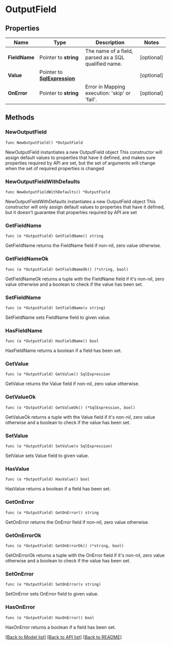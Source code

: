 # OutputField

## Properties

Name | Type | Description | Notes
------------ | ------------- | ------------- | -------------
**FieldName** | Pointer to **string** | The name of a field, parsed as a SQL qualified name. | [optional] 
**Value** | Pointer to [**SqlExpression**](SqlExpression.md) |  | [optional] 
**OnError** | Pointer to **string** | Error in Mapping execution: &#39;skip&#39; or &#39;fail&#39;. | [optional] 

## Methods

### NewOutputField

`func NewOutputField() *OutputField`

NewOutputField instantiates a new OutputField object
This constructor will assign default values to properties that have it defined,
and makes sure properties required by API are set, but the set of arguments
will change when the set of required properties is changed

### NewOutputFieldWithDefaults

`func NewOutputFieldWithDefaults() *OutputField`

NewOutputFieldWithDefaults instantiates a new OutputField object
This constructor will only assign default values to properties that have it defined,
but it doesn't guarantee that properties required by API are set

### GetFieldName

`func (o *OutputField) GetFieldName() string`

GetFieldName returns the FieldName field if non-nil, zero value otherwise.

### GetFieldNameOk

`func (o *OutputField) GetFieldNameOk() (*string, bool)`

GetFieldNameOk returns a tuple with the FieldName field if it's non-nil, zero value otherwise
and a boolean to check if the value has been set.

### SetFieldName

`func (o *OutputField) SetFieldName(v string)`

SetFieldName sets FieldName field to given value.

### HasFieldName

`func (o *OutputField) HasFieldName() bool`

HasFieldName returns a boolean if a field has been set.

### GetValue

`func (o *OutputField) GetValue() SqlExpression`

GetValue returns the Value field if non-nil, zero value otherwise.

### GetValueOk

`func (o *OutputField) GetValueOk() (*SqlExpression, bool)`

GetValueOk returns a tuple with the Value field if it's non-nil, zero value otherwise
and a boolean to check if the value has been set.

### SetValue

`func (o *OutputField) SetValue(v SqlExpression)`

SetValue sets Value field to given value.

### HasValue

`func (o *OutputField) HasValue() bool`

HasValue returns a boolean if a field has been set.

### GetOnError

`func (o *OutputField) GetOnError() string`

GetOnError returns the OnError field if non-nil, zero value otherwise.

### GetOnErrorOk

`func (o *OutputField) GetOnErrorOk() (*string, bool)`

GetOnErrorOk returns a tuple with the OnError field if it's non-nil, zero value otherwise
and a boolean to check if the value has been set.

### SetOnError

`func (o *OutputField) SetOnError(v string)`

SetOnError sets OnError field to given value.

### HasOnError

`func (o *OutputField) HasOnError() bool`

HasOnError returns a boolean if a field has been set.


[[Back to Model list]](../README.md#documentation-for-models) [[Back to API list]](../README.md#documentation-for-api-endpoints) [[Back to README]](../README.md)


